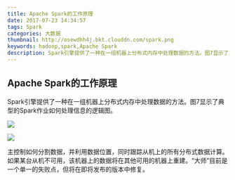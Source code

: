 ```yaml
---
title: Apache Spark的工作原理
date: 2017-07-23 14:34:57
tags: Spark
categories: 大数据
thumbnail: http://osewdhh4j.bkt.clouddn.com/spark.png
keywords: hadoop,spark,Apache Spark
description: Spark引擎提供了一种在一组机器上分布式内存中处理数据的方法。图7显示了典型的Spark作业如何处理信息的逻辑图。
---
```


## Apache Spark的工作原理

Spark引擎提供了一种在一组机器上分布式内存中处理数据的方法。图7显示了典型的Spark作业如何处理信息的逻辑图。

![](http://osewdhh4j.bkt.clouddn.com/20170723143341.png)

![](http://osewdhh4j.bkt.clouddn.com/20170723143400.png)


主控制如何分割数据，并利用数据位置，同时跟踪从机上的所有分布式数据计算。如果某台从机不可用，该机器上的数据将在其他可用的机器上重建。“大师”目前是一个单一的失败点，但将在即将发布的版本中修复。


